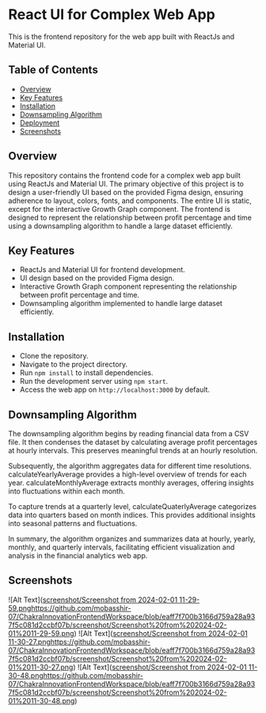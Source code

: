# React UI for Complex Web App

This is the frontend repository for the web app built with ReactJs and Material UI.

## Table of Contents
- [Overview](#overview)
- [Key Features](#key-features)
- [Installation](#installation)
- [Downsampling Algorithm](#downsampling-algorithm)
- [Deployment](#deployment)
- [Screenshots](#screenshots)

## Overview

This repository contains the frontend code for a complex web app built using ReactJs and Material UI. The primary objective of this project is to design a user-friendly UI based on the provided Figma design, ensuring adherence to layout, colors, fonts, and components. The entire UI is static, except for the interactive Growth Graph component. The frontend is designed to represent the relationship between profit percentage and time using a downsampling algorithm to handle a large dataset efficiently.

## Key Features

- ReactJs and Material UI for frontend development.
- UI design based on the provided Figma design.
- Interactive Growth Graph component representing the relationship between profit percentage and time.
- Downsampling algorithm implemented to handle large dataset efficiently.



## Installation

- Clone the repository.
- Navigate to the project directory.
- Run `npm install` to install dependencies.
- Run the development server using `npm start`.
- Access the web app on `http://localhost:3000` by default. 

## Downsampling Algorithm

The downsampling algorithm begins by reading financial data from a CSV file. It then condenses the dataset by calculating average profit percentages at hourly intervals. This preserves meaningful trends at an hourly resolution.

Subsequently, the algorithm aggregates data for different time resolutions. calculateYearlyAverage provides a high-level overview of trends for each year. calculateMonthlyAverage extracts monthly averages, offering insights into fluctuations within each month.

To capture trends at a quarterly level, calculateQuaterlyAverage categorizes data into quarters based on month indices. This provides additional insights into seasonal patterns and fluctuations.

In summary, the algorithm organizes and summarizes data at hourly, yearly, monthly, and quarterly intervals, facilitating efficient visualization and analysis in the financial analytics web app.

## Screenshots
![Alt Text]([screenshot/Screenshot from 2024-02-01 11-29-59.png](https://github.com/mobasshir-07/ChakraInnovationFrontendWorkspace/blob/eaff7f700b3166d759a28a937f5c081d2ccbf07b/screenshot/Screenshot%20from%202024-02-01%2011-29-59.png)https://github.com/mobasshir-07/ChakraInnovationFrontendWorkspace/blob/eaff7f700b3166d759a28a937f5c081d2ccbf07b/screenshot/Screenshot%20from%202024-02-01%2011-29-59.png)
![Alt Text]([screenshot/Screenshot from 2024-02-01 11-30-27.png](https://github.com/mobasshir-07/ChakraInnovationFrontendWorkspace/blob/eaff7f700b3166d759a28a937f5c081d2ccbf07b/screenshot/Screenshot%20from%202024-02-01%2011-30-27.png)https://github.com/mobasshir-07/ChakraInnovationFrontendWorkspace/blob/eaff7f700b3166d759a28a937f5c081d2ccbf07b/screenshot/Screenshot%20from%202024-02-01%2011-30-27.png)
![Alt Text]([screenshot/Screenshot from 2024-02-01 11-30-48.png](https://github.com/mobasshir-07/ChakraInnovationFrontendWorkspace/blob/eaff7f700b3166d759a28a937f5c081d2ccbf07b/screenshot/Screenshot%20from%202024-02-01%2011-30-48.png)https://github.com/mobasshir-07/ChakraInnovationFrontendWorkspace/blob/eaff7f700b3166d759a28a937f5c081d2ccbf07b/screenshot/Screenshot%20from%202024-02-01%2011-30-48.png)


